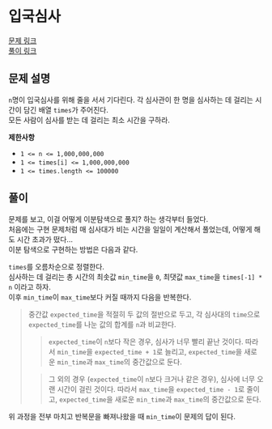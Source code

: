 # 입국심사
[문제 링크](https://programmers.co.kr/learn/courses/30/lessons/43238 )  
[풀이 링크](immigration.py )  

## 문제 설명
`n`명이 입국심사를 위해 줄을 서서 기다린다. 각 심사관이 한 명을 심사하는 데 걸리는 시간이 담긴 배열 `times`가 주어진다.  
모든 사람이 심사를 받는 데 걸리는 최소 시간을 구하라.  

**제한사항**
* `1 <= n <= 1,000,000,000`  
* `1 <= times[i] <= 1,000,000,000`  
* `1 <= times.length <= 100000`  

## 풀이
문제를 보고, 이걸 어떻게 이분탐색으로 풀지? 하는 생각부터 들었다.  
처음에는 구현 문제처럼 매 심사대가 비는 시간을 일일이 계산해서 풀었는데, 어떻게 해도 시간 초과가 떴다...  
이분 탐색으로 구현하는 방법은 다음과 같다.  

`times`를 오름차순으로 정렬한다.  
심사하는 데 걸리는 총 시간의 최솟값 `min_time`을 `0`, 최댓값 `max_time`을 `times[-1] * n` 이라고 하자.  
이후 `min_time`이 `max_time`보다 커질 때까지 다음을 반복한다.  
> 중간값 `expected_time`을 적절히 두 값의 절반으로 두고, 각 심사대의 `time`으로 `expected_time`를 나눈 값의 합계를 `n`과 비교한다.  
> > `expected_time`이 `n`보다 작은 경우, 심사가 너무 빨리 끝난 것이다. 따라서 `min_time`을 `expected_time + 1`로 늘리고, `expected_time`을 새로운 `min_time`과 `max_time`의 중간값으로 둔다.  
> 
> > 그 외의 경우 (`expected_time`이 `n`보다 크거나 같은 경우), 심사에 너무 오랜 시간이 걸린 것이다. 따라서 `max_time`을 `expected_time - 1`로 줄이고, `expected_time`을 새로운 `min_time`과 `max_time`의 중간값으로 둔다.  

위 과정을 전부 마치고 반복문을 빠져나왔을 때 `min_time`이 문제의 답이 된다.  
